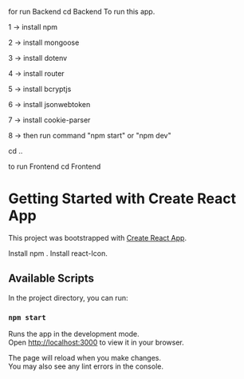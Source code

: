 for run Backend
cd Backend
To run this app.

1 -> install npm

2 -> install mongoose

3 -> install dotenv

4 -> install router

5 -> install bcryptjs

6 -> install jsonwebtoken

7 -> install cookie-parser

8 -> then run command  "npm start" or "npm dev"

cd ..

to run Frontend
cd Frontend
# Getting Started with Create React App

This project was bootstrapped with [Create React App](https://github.com/facebook/create-react-app).

Install npm .
Install react-Icon.

## Available Scripts

In the project directory, you can run:

### `npm start`

Runs the app in the development mode.\
Open [http://localhost:3000](http://localhost:3000) to view it in your browser.

The page will reload when you make changes.\
You may also see any lint errors in the console.
